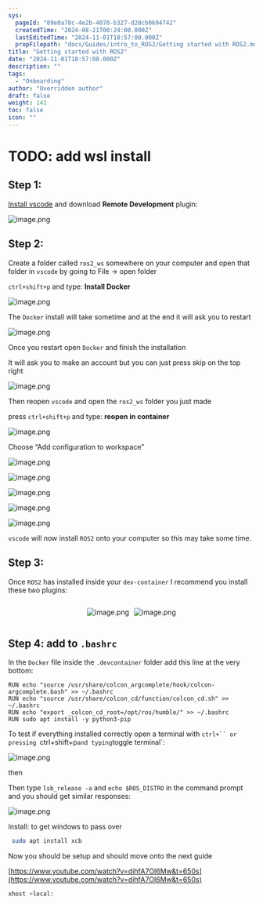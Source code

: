 ```yaml
---
sys:
  pageId: "89e0a78c-4e2b-4070-b327-d28cb0694742"
  createdTime: "2024-08-21T00:24:00.000Z"
  lastEditedTime: "2024-11-01T18:57:00.000Z"
  propFilepath: "docs/Guides/intro_to_ROS2/Getting started with ROS2.md"
title: "Getting started with ROS2"
date: "2024-11-01T18:57:00.000Z"
description: ""
tags:
  - "Onboarding"
author: "Overridden author"
draft: false
weight: 141
toc: false
icon: ""
---
```


# TODO: add wsl install

## Step 1:

[Install vscode](https://code.visualstudio.com/download) and download **Remote Development** plugin:

![image.png](https://prod-files-secure.s3.us-west-2.amazonaws.com/d518164a-d88e-44d1-a4ee-3adb3bd8bce0/efb52993-1881-4a40-b95e-6f020334f022/image.png?X-Amz-Algorithm=AWS4-HMAC-SHA256&X-Amz-Content-Sha256=UNSIGNED-PAYLOAD&X-Amz-Credential=ASIAZI2LB466VMO3P2JW%2F20250402%2Fus-west-2%2Fs3%2Faws4_request&X-Amz-Date=20250402T170736Z&X-Amz-Expires=3600&X-Amz-Security-Token=IQoJb3JpZ2luX2VjEG4aCXVzLXdlc3QtMiJGMEQCIE%2FhWwJ7mMT%2FzU5n9ZY62GK6wgij0Qx5YexKf9qDJMFoAiA%2B24SKB4cUot4lEVc5jCdCLcZbJuxTj6plQocFiek2sCqIBAjX%2F%2F%2F%2F%2F%2F%2F%2F%2F%2F8BEAAaDDYzNzQyMzE4MzgwNSIMi6cArsKb824KTR5JKtwDrej0esFMqRAKHrJT4M8AWMcLosnrXueZOxlYB4zdySXgkjqOShyNra7eEXu5IlDfvBqwdgBV0UfQaFUsNYjq1gXd%2FEDO6jXK2Hl%2FORjkX5BuH0TM5W%2Fb12eTwanIB0%2BxasB5qLJnFo9i0LdQCK%2BRBSKhgGOysltT82JU7YlKmyq0SLIhaVKxSX5HAbvp9dgHsfiLQxL3eLd66kuP1RDNno8%2FIssMseqHBcWT6dFlGWgLfntO1TBBNA1tK0u2XVT2zAHxVH%2F6%2FDJKq9M5x0xrhUQfkJp9d0vRXth3x%2FFwqCu8IMS%2FzmULdhPpeDP%2B13kJqGuGjk%2B4grHVUUEaJTVvJLxDs1KFiNPOOy%2BIxVrbIDXPHS7%2BdHLPV2EWZlnbS%2Fr7friVKj8VlFToIn4i%2Fak%2BlPWS1bjkC%2BkoWrGi1RofeG3TUS358ADFBd17jDycRdUAzyPKmbBCVF3vVSCC9ozA3pCJsvRp4NRfw8n9OGzecfTt5O6mt%2F4MxdD2u34sbjGQnoSzv2X2UXRi8%2FE5eXAhXI4aOgvWmjHkS95Ygpb5uaxNx7RXbhSB14mvt1Zk77xyvTuBm6yuYtH3s90AwKr3bpcDp0TN0qjRoraqHCdJy3GT7e9ARz3QoOLGsbwwxPq0vwY6pgFzOks5WrJxIqXXVFLtE1sbLDBqHBcXxHcS16%2BO5uaRVqlZYF%2BTOS4cmzSh8u%2BILthxFcMEtbg78zhZMvWd784QardZ%2Bt6O0h89tnNA1SVeU1GnGqhXwWWJeydyzrqEfT4JSmZ%2BP%2FN8yB%2BdDGrjSq8MWwXQ8yT2jfK%2BW%2Fql1pSOsyx4ybeGHohbTfvwGT22vsFZtrNPRz%2F4kIq%2BSDvKBKZUN9QEo%2BRC&X-Amz-Signature=509693871f6b4724481d76d50b9bbab94a74e710a777858d0906e238a6ef8a75&X-Amz-SignedHeaders=host&x-id=GetObject)

## Step 2:

Create a folder called `ros2_ws` somewhere on your computer and open that folder in `vscode` by going to File → open folder 

`ctrl+shift+p` and type: **Install Docker**

![image.png](https://prod-files-secure.s3.us-west-2.amazonaws.com/d518164a-d88e-44d1-a4ee-3adb3bd8bce0/2269dc0e-1cd5-47ff-bceb-c04ad9b2eab0/image.png?X-Amz-Algorithm=AWS4-HMAC-SHA256&X-Amz-Content-Sha256=UNSIGNED-PAYLOAD&X-Amz-Credential=ASIAZI2LB466VMO3P2JW%2F20250402%2Fus-west-2%2Fs3%2Faws4_request&X-Amz-Date=20250402T170736Z&X-Amz-Expires=3600&X-Amz-Security-Token=IQoJb3JpZ2luX2VjEG4aCXVzLXdlc3QtMiJGMEQCIE%2FhWwJ7mMT%2FzU5n9ZY62GK6wgij0Qx5YexKf9qDJMFoAiA%2B24SKB4cUot4lEVc5jCdCLcZbJuxTj6plQocFiek2sCqIBAjX%2F%2F%2F%2F%2F%2F%2F%2F%2F%2F8BEAAaDDYzNzQyMzE4MzgwNSIMi6cArsKb824KTR5JKtwDrej0esFMqRAKHrJT4M8AWMcLosnrXueZOxlYB4zdySXgkjqOShyNra7eEXu5IlDfvBqwdgBV0UfQaFUsNYjq1gXd%2FEDO6jXK2Hl%2FORjkX5BuH0TM5W%2Fb12eTwanIB0%2BxasB5qLJnFo9i0LdQCK%2BRBSKhgGOysltT82JU7YlKmyq0SLIhaVKxSX5HAbvp9dgHsfiLQxL3eLd66kuP1RDNno8%2FIssMseqHBcWT6dFlGWgLfntO1TBBNA1tK0u2XVT2zAHxVH%2F6%2FDJKq9M5x0xrhUQfkJp9d0vRXth3x%2FFwqCu8IMS%2FzmULdhPpeDP%2B13kJqGuGjk%2B4grHVUUEaJTVvJLxDs1KFiNPOOy%2BIxVrbIDXPHS7%2BdHLPV2EWZlnbS%2Fr7friVKj8VlFToIn4i%2Fak%2BlPWS1bjkC%2BkoWrGi1RofeG3TUS358ADFBd17jDycRdUAzyPKmbBCVF3vVSCC9ozA3pCJsvRp4NRfw8n9OGzecfTt5O6mt%2F4MxdD2u34sbjGQnoSzv2X2UXRi8%2FE5eXAhXI4aOgvWmjHkS95Ygpb5uaxNx7RXbhSB14mvt1Zk77xyvTuBm6yuYtH3s90AwKr3bpcDp0TN0qjRoraqHCdJy3GT7e9ARz3QoOLGsbwwxPq0vwY6pgFzOks5WrJxIqXXVFLtE1sbLDBqHBcXxHcS16%2BO5uaRVqlZYF%2BTOS4cmzSh8u%2BILthxFcMEtbg78zhZMvWd784QardZ%2Bt6O0h89tnNA1SVeU1GnGqhXwWWJeydyzrqEfT4JSmZ%2BP%2FN8yB%2BdDGrjSq8MWwXQ8yT2jfK%2BW%2Fql1pSOsyx4ybeGHohbTfvwGT22vsFZtrNPRz%2F4kIq%2BSDvKBKZUN9QEo%2BRC&X-Amz-Signature=8994dc062154c5bb44703397737405bf40a446fa40fb642e312ca98ae62d5b26&X-Amz-SignedHeaders=host&x-id=GetObject)

The `Docker` install will take sometime and at the end it will ask you to restart

![image.png](https://prod-files-secure.s3.us-west-2.amazonaws.com/d518164a-d88e-44d1-a4ee-3adb3bd8bce0/ed233f78-be33-4b1f-b89c-9c346c0e961e/image.png?X-Amz-Algorithm=AWS4-HMAC-SHA256&X-Amz-Content-Sha256=UNSIGNED-PAYLOAD&X-Amz-Credential=ASIAZI2LB466VMO3P2JW%2F20250402%2Fus-west-2%2Fs3%2Faws4_request&X-Amz-Date=20250402T170736Z&X-Amz-Expires=3600&X-Amz-Security-Token=IQoJb3JpZ2luX2VjEG4aCXVzLXdlc3QtMiJGMEQCIE%2FhWwJ7mMT%2FzU5n9ZY62GK6wgij0Qx5YexKf9qDJMFoAiA%2B24SKB4cUot4lEVc5jCdCLcZbJuxTj6plQocFiek2sCqIBAjX%2F%2F%2F%2F%2F%2F%2F%2F%2F%2F8BEAAaDDYzNzQyMzE4MzgwNSIMi6cArsKb824KTR5JKtwDrej0esFMqRAKHrJT4M8AWMcLosnrXueZOxlYB4zdySXgkjqOShyNra7eEXu5IlDfvBqwdgBV0UfQaFUsNYjq1gXd%2FEDO6jXK2Hl%2FORjkX5BuH0TM5W%2Fb12eTwanIB0%2BxasB5qLJnFo9i0LdQCK%2BRBSKhgGOysltT82JU7YlKmyq0SLIhaVKxSX5HAbvp9dgHsfiLQxL3eLd66kuP1RDNno8%2FIssMseqHBcWT6dFlGWgLfntO1TBBNA1tK0u2XVT2zAHxVH%2F6%2FDJKq9M5x0xrhUQfkJp9d0vRXth3x%2FFwqCu8IMS%2FzmULdhPpeDP%2B13kJqGuGjk%2B4grHVUUEaJTVvJLxDs1KFiNPOOy%2BIxVrbIDXPHS7%2BdHLPV2EWZlnbS%2Fr7friVKj8VlFToIn4i%2Fak%2BlPWS1bjkC%2BkoWrGi1RofeG3TUS358ADFBd17jDycRdUAzyPKmbBCVF3vVSCC9ozA3pCJsvRp4NRfw8n9OGzecfTt5O6mt%2F4MxdD2u34sbjGQnoSzv2X2UXRi8%2FE5eXAhXI4aOgvWmjHkS95Ygpb5uaxNx7RXbhSB14mvt1Zk77xyvTuBm6yuYtH3s90AwKr3bpcDp0TN0qjRoraqHCdJy3GT7e9ARz3QoOLGsbwwxPq0vwY6pgFzOks5WrJxIqXXVFLtE1sbLDBqHBcXxHcS16%2BO5uaRVqlZYF%2BTOS4cmzSh8u%2BILthxFcMEtbg78zhZMvWd784QardZ%2Bt6O0h89tnNA1SVeU1GnGqhXwWWJeydyzrqEfT4JSmZ%2BP%2FN8yB%2BdDGrjSq8MWwXQ8yT2jfK%2BW%2Fql1pSOsyx4ybeGHohbTfvwGT22vsFZtrNPRz%2F4kIq%2BSDvKBKZUN9QEo%2BRC&X-Amz-Signature=6417702462ba830f8ecde1ec5eae9dadd1d22e3f584fb74e04203c8aaea7c886&X-Amz-SignedHeaders=host&x-id=GetObject)

Once you restart open `Docker` and finish the installation

It will ask you to make an account but you can just press skip on the top right

![image.png](https://prod-files-secure.s3.us-west-2.amazonaws.com/d518164a-d88e-44d1-a4ee-3adb3bd8bce0/21010ad9-1659-4fd9-9f59-9932a09b2a3d/image.png?X-Amz-Algorithm=AWS4-HMAC-SHA256&X-Amz-Content-Sha256=UNSIGNED-PAYLOAD&X-Amz-Credential=ASIAZI2LB466VMO3P2JW%2F20250402%2Fus-west-2%2Fs3%2Faws4_request&X-Amz-Date=20250402T170736Z&X-Amz-Expires=3600&X-Amz-Security-Token=IQoJb3JpZ2luX2VjEG4aCXVzLXdlc3QtMiJGMEQCIE%2FhWwJ7mMT%2FzU5n9ZY62GK6wgij0Qx5YexKf9qDJMFoAiA%2B24SKB4cUot4lEVc5jCdCLcZbJuxTj6plQocFiek2sCqIBAjX%2F%2F%2F%2F%2F%2F%2F%2F%2F%2F8BEAAaDDYzNzQyMzE4MzgwNSIMi6cArsKb824KTR5JKtwDrej0esFMqRAKHrJT4M8AWMcLosnrXueZOxlYB4zdySXgkjqOShyNra7eEXu5IlDfvBqwdgBV0UfQaFUsNYjq1gXd%2FEDO6jXK2Hl%2FORjkX5BuH0TM5W%2Fb12eTwanIB0%2BxasB5qLJnFo9i0LdQCK%2BRBSKhgGOysltT82JU7YlKmyq0SLIhaVKxSX5HAbvp9dgHsfiLQxL3eLd66kuP1RDNno8%2FIssMseqHBcWT6dFlGWgLfntO1TBBNA1tK0u2XVT2zAHxVH%2F6%2FDJKq9M5x0xrhUQfkJp9d0vRXth3x%2FFwqCu8IMS%2FzmULdhPpeDP%2B13kJqGuGjk%2B4grHVUUEaJTVvJLxDs1KFiNPOOy%2BIxVrbIDXPHS7%2BdHLPV2EWZlnbS%2Fr7friVKj8VlFToIn4i%2Fak%2BlPWS1bjkC%2BkoWrGi1RofeG3TUS358ADFBd17jDycRdUAzyPKmbBCVF3vVSCC9ozA3pCJsvRp4NRfw8n9OGzecfTt5O6mt%2F4MxdD2u34sbjGQnoSzv2X2UXRi8%2FE5eXAhXI4aOgvWmjHkS95Ygpb5uaxNx7RXbhSB14mvt1Zk77xyvTuBm6yuYtH3s90AwKr3bpcDp0TN0qjRoraqHCdJy3GT7e9ARz3QoOLGsbwwxPq0vwY6pgFzOks5WrJxIqXXVFLtE1sbLDBqHBcXxHcS16%2BO5uaRVqlZYF%2BTOS4cmzSh8u%2BILthxFcMEtbg78zhZMvWd784QardZ%2Bt6O0h89tnNA1SVeU1GnGqhXwWWJeydyzrqEfT4JSmZ%2BP%2FN8yB%2BdDGrjSq8MWwXQ8yT2jfK%2BW%2Fql1pSOsyx4ybeGHohbTfvwGT22vsFZtrNPRz%2F4kIq%2BSDvKBKZUN9QEo%2BRC&X-Amz-Signature=2c67ce7f5a9c291e56e3c47bb9a8ef59140ca65a30d40877ec949d8752bdd43c&X-Amz-SignedHeaders=host&x-id=GetObject)

Then reopen `vscode` and open the `ros2_ws` folder you just made

press `ctrl+shift+p` and type: **reopen in container**

![image.png](https://prod-files-secure.s3.us-west-2.amazonaws.com/d518164a-d88e-44d1-a4ee-3adb3bd8bce0/4e93b8c2-41ad-488c-8095-c74205196118/image.png?X-Amz-Algorithm=AWS4-HMAC-SHA256&X-Amz-Content-Sha256=UNSIGNED-PAYLOAD&X-Amz-Credential=ASIAZI2LB466VMO3P2JW%2F20250402%2Fus-west-2%2Fs3%2Faws4_request&X-Amz-Date=20250402T170736Z&X-Amz-Expires=3600&X-Amz-Security-Token=IQoJb3JpZ2luX2VjEG4aCXVzLXdlc3QtMiJGMEQCIE%2FhWwJ7mMT%2FzU5n9ZY62GK6wgij0Qx5YexKf9qDJMFoAiA%2B24SKB4cUot4lEVc5jCdCLcZbJuxTj6plQocFiek2sCqIBAjX%2F%2F%2F%2F%2F%2F%2F%2F%2F%2F8BEAAaDDYzNzQyMzE4MzgwNSIMi6cArsKb824KTR5JKtwDrej0esFMqRAKHrJT4M8AWMcLosnrXueZOxlYB4zdySXgkjqOShyNra7eEXu5IlDfvBqwdgBV0UfQaFUsNYjq1gXd%2FEDO6jXK2Hl%2FORjkX5BuH0TM5W%2Fb12eTwanIB0%2BxasB5qLJnFo9i0LdQCK%2BRBSKhgGOysltT82JU7YlKmyq0SLIhaVKxSX5HAbvp9dgHsfiLQxL3eLd66kuP1RDNno8%2FIssMseqHBcWT6dFlGWgLfntO1TBBNA1tK0u2XVT2zAHxVH%2F6%2FDJKq9M5x0xrhUQfkJp9d0vRXth3x%2FFwqCu8IMS%2FzmULdhPpeDP%2B13kJqGuGjk%2B4grHVUUEaJTVvJLxDs1KFiNPOOy%2BIxVrbIDXPHS7%2BdHLPV2EWZlnbS%2Fr7friVKj8VlFToIn4i%2Fak%2BlPWS1bjkC%2BkoWrGi1RofeG3TUS358ADFBd17jDycRdUAzyPKmbBCVF3vVSCC9ozA3pCJsvRp4NRfw8n9OGzecfTt5O6mt%2F4MxdD2u34sbjGQnoSzv2X2UXRi8%2FE5eXAhXI4aOgvWmjHkS95Ygpb5uaxNx7RXbhSB14mvt1Zk77xyvTuBm6yuYtH3s90AwKr3bpcDp0TN0qjRoraqHCdJy3GT7e9ARz3QoOLGsbwwxPq0vwY6pgFzOks5WrJxIqXXVFLtE1sbLDBqHBcXxHcS16%2BO5uaRVqlZYF%2BTOS4cmzSh8u%2BILthxFcMEtbg78zhZMvWd784QardZ%2Bt6O0h89tnNA1SVeU1GnGqhXwWWJeydyzrqEfT4JSmZ%2BP%2FN8yB%2BdDGrjSq8MWwXQ8yT2jfK%2BW%2Fql1pSOsyx4ybeGHohbTfvwGT22vsFZtrNPRz%2F4kIq%2BSDvKBKZUN9QEo%2BRC&X-Amz-Signature=8738f60d0d5578963d910521dc6bb5153d112b3799dd4a90197d067d7f59ed15&X-Amz-SignedHeaders=host&x-id=GetObject)

Choose “Add configuration to workspace”

![image.png](https://prod-files-secure.s3.us-west-2.amazonaws.com/d518164a-d88e-44d1-a4ee-3adb3bd8bce0/9560b282-5060-4989-ba37-97e7b2c22476/image.png?X-Amz-Algorithm=AWS4-HMAC-SHA256&X-Amz-Content-Sha256=UNSIGNED-PAYLOAD&X-Amz-Credential=ASIAZI2LB466VMO3P2JW%2F20250402%2Fus-west-2%2Fs3%2Faws4_request&X-Amz-Date=20250402T170736Z&X-Amz-Expires=3600&X-Amz-Security-Token=IQoJb3JpZ2luX2VjEG4aCXVzLXdlc3QtMiJGMEQCIE%2FhWwJ7mMT%2FzU5n9ZY62GK6wgij0Qx5YexKf9qDJMFoAiA%2B24SKB4cUot4lEVc5jCdCLcZbJuxTj6plQocFiek2sCqIBAjX%2F%2F%2F%2F%2F%2F%2F%2F%2F%2F8BEAAaDDYzNzQyMzE4MzgwNSIMi6cArsKb824KTR5JKtwDrej0esFMqRAKHrJT4M8AWMcLosnrXueZOxlYB4zdySXgkjqOShyNra7eEXu5IlDfvBqwdgBV0UfQaFUsNYjq1gXd%2FEDO6jXK2Hl%2FORjkX5BuH0TM5W%2Fb12eTwanIB0%2BxasB5qLJnFo9i0LdQCK%2BRBSKhgGOysltT82JU7YlKmyq0SLIhaVKxSX5HAbvp9dgHsfiLQxL3eLd66kuP1RDNno8%2FIssMseqHBcWT6dFlGWgLfntO1TBBNA1tK0u2XVT2zAHxVH%2F6%2FDJKq9M5x0xrhUQfkJp9d0vRXth3x%2FFwqCu8IMS%2FzmULdhPpeDP%2B13kJqGuGjk%2B4grHVUUEaJTVvJLxDs1KFiNPOOy%2BIxVrbIDXPHS7%2BdHLPV2EWZlnbS%2Fr7friVKj8VlFToIn4i%2Fak%2BlPWS1bjkC%2BkoWrGi1RofeG3TUS358ADFBd17jDycRdUAzyPKmbBCVF3vVSCC9ozA3pCJsvRp4NRfw8n9OGzecfTt5O6mt%2F4MxdD2u34sbjGQnoSzv2X2UXRi8%2FE5eXAhXI4aOgvWmjHkS95Ygpb5uaxNx7RXbhSB14mvt1Zk77xyvTuBm6yuYtH3s90AwKr3bpcDp0TN0qjRoraqHCdJy3GT7e9ARz3QoOLGsbwwxPq0vwY6pgFzOks5WrJxIqXXVFLtE1sbLDBqHBcXxHcS16%2BO5uaRVqlZYF%2BTOS4cmzSh8u%2BILthxFcMEtbg78zhZMvWd784QardZ%2Bt6O0h89tnNA1SVeU1GnGqhXwWWJeydyzrqEfT4JSmZ%2BP%2FN8yB%2BdDGrjSq8MWwXQ8yT2jfK%2BW%2Fql1pSOsyx4ybeGHohbTfvwGT22vsFZtrNPRz%2F4kIq%2BSDvKBKZUN9QEo%2BRC&X-Amz-Signature=d7e53ea5b4aa3c21ef7d3dc3ecbdca3b577e2c5c621ea066e5f0e58fe00d5523&X-Amz-SignedHeaders=host&x-id=GetObject)

![image.png](https://prod-files-secure.s3.us-west-2.amazonaws.com/d518164a-d88e-44d1-a4ee-3adb3bd8bce0/2ee63f81-886b-48e8-a553-dc6e5eac99e4/image.png?X-Amz-Algorithm=AWS4-HMAC-SHA256&X-Amz-Content-Sha256=UNSIGNED-PAYLOAD&X-Amz-Credential=ASIAZI2LB466VMO3P2JW%2F20250402%2Fus-west-2%2Fs3%2Faws4_request&X-Amz-Date=20250402T170736Z&X-Amz-Expires=3600&X-Amz-Security-Token=IQoJb3JpZ2luX2VjEG4aCXVzLXdlc3QtMiJGMEQCIE%2FhWwJ7mMT%2FzU5n9ZY62GK6wgij0Qx5YexKf9qDJMFoAiA%2B24SKB4cUot4lEVc5jCdCLcZbJuxTj6plQocFiek2sCqIBAjX%2F%2F%2F%2F%2F%2F%2F%2F%2F%2F8BEAAaDDYzNzQyMzE4MzgwNSIMi6cArsKb824KTR5JKtwDrej0esFMqRAKHrJT4M8AWMcLosnrXueZOxlYB4zdySXgkjqOShyNra7eEXu5IlDfvBqwdgBV0UfQaFUsNYjq1gXd%2FEDO6jXK2Hl%2FORjkX5BuH0TM5W%2Fb12eTwanIB0%2BxasB5qLJnFo9i0LdQCK%2BRBSKhgGOysltT82JU7YlKmyq0SLIhaVKxSX5HAbvp9dgHsfiLQxL3eLd66kuP1RDNno8%2FIssMseqHBcWT6dFlGWgLfntO1TBBNA1tK0u2XVT2zAHxVH%2F6%2FDJKq9M5x0xrhUQfkJp9d0vRXth3x%2FFwqCu8IMS%2FzmULdhPpeDP%2B13kJqGuGjk%2B4grHVUUEaJTVvJLxDs1KFiNPOOy%2BIxVrbIDXPHS7%2BdHLPV2EWZlnbS%2Fr7friVKj8VlFToIn4i%2Fak%2BlPWS1bjkC%2BkoWrGi1RofeG3TUS358ADFBd17jDycRdUAzyPKmbBCVF3vVSCC9ozA3pCJsvRp4NRfw8n9OGzecfTt5O6mt%2F4MxdD2u34sbjGQnoSzv2X2UXRi8%2FE5eXAhXI4aOgvWmjHkS95Ygpb5uaxNx7RXbhSB14mvt1Zk77xyvTuBm6yuYtH3s90AwKr3bpcDp0TN0qjRoraqHCdJy3GT7e9ARz3QoOLGsbwwxPq0vwY6pgFzOks5WrJxIqXXVFLtE1sbLDBqHBcXxHcS16%2BO5uaRVqlZYF%2BTOS4cmzSh8u%2BILthxFcMEtbg78zhZMvWd784QardZ%2Bt6O0h89tnNA1SVeU1GnGqhXwWWJeydyzrqEfT4JSmZ%2BP%2FN8yB%2BdDGrjSq8MWwXQ8yT2jfK%2BW%2Fql1pSOsyx4ybeGHohbTfvwGT22vsFZtrNPRz%2F4kIq%2BSDvKBKZUN9QEo%2BRC&X-Amz-Signature=75c6f0e28305ff6bce1d221d1aa9a5bdd3e3195bae1f0e7388617b6c57bab76a&X-Amz-SignedHeaders=host&x-id=GetObject)

![image.png](https://prod-files-secure.s3.us-west-2.amazonaws.com/d518164a-d88e-44d1-a4ee-3adb3bd8bce0/ae1580b2-b048-407e-aed9-b584224a7a04/image.png?X-Amz-Algorithm=AWS4-HMAC-SHA256&X-Amz-Content-Sha256=UNSIGNED-PAYLOAD&X-Amz-Credential=ASIAZI2LB466VMO3P2JW%2F20250402%2Fus-west-2%2Fs3%2Faws4_request&X-Amz-Date=20250402T170736Z&X-Amz-Expires=3600&X-Amz-Security-Token=IQoJb3JpZ2luX2VjEG4aCXVzLXdlc3QtMiJGMEQCIE%2FhWwJ7mMT%2FzU5n9ZY62GK6wgij0Qx5YexKf9qDJMFoAiA%2B24SKB4cUot4lEVc5jCdCLcZbJuxTj6plQocFiek2sCqIBAjX%2F%2F%2F%2F%2F%2F%2F%2F%2F%2F8BEAAaDDYzNzQyMzE4MzgwNSIMi6cArsKb824KTR5JKtwDrej0esFMqRAKHrJT4M8AWMcLosnrXueZOxlYB4zdySXgkjqOShyNra7eEXu5IlDfvBqwdgBV0UfQaFUsNYjq1gXd%2FEDO6jXK2Hl%2FORjkX5BuH0TM5W%2Fb12eTwanIB0%2BxasB5qLJnFo9i0LdQCK%2BRBSKhgGOysltT82JU7YlKmyq0SLIhaVKxSX5HAbvp9dgHsfiLQxL3eLd66kuP1RDNno8%2FIssMseqHBcWT6dFlGWgLfntO1TBBNA1tK0u2XVT2zAHxVH%2F6%2FDJKq9M5x0xrhUQfkJp9d0vRXth3x%2FFwqCu8IMS%2FzmULdhPpeDP%2B13kJqGuGjk%2B4grHVUUEaJTVvJLxDs1KFiNPOOy%2BIxVrbIDXPHS7%2BdHLPV2EWZlnbS%2Fr7friVKj8VlFToIn4i%2Fak%2BlPWS1bjkC%2BkoWrGi1RofeG3TUS358ADFBd17jDycRdUAzyPKmbBCVF3vVSCC9ozA3pCJsvRp4NRfw8n9OGzecfTt5O6mt%2F4MxdD2u34sbjGQnoSzv2X2UXRi8%2FE5eXAhXI4aOgvWmjHkS95Ygpb5uaxNx7RXbhSB14mvt1Zk77xyvTuBm6yuYtH3s90AwKr3bpcDp0TN0qjRoraqHCdJy3GT7e9ARz3QoOLGsbwwxPq0vwY6pgFzOks5WrJxIqXXVFLtE1sbLDBqHBcXxHcS16%2BO5uaRVqlZYF%2BTOS4cmzSh8u%2BILthxFcMEtbg78zhZMvWd784QardZ%2Bt6O0h89tnNA1SVeU1GnGqhXwWWJeydyzrqEfT4JSmZ%2BP%2FN8yB%2BdDGrjSq8MWwXQ8yT2jfK%2BW%2Fql1pSOsyx4ybeGHohbTfvwGT22vsFZtrNPRz%2F4kIq%2BSDvKBKZUN9QEo%2BRC&X-Amz-Signature=5bce6dfc37c290fc06ede35d7e8e925174a04310b7533dcadbca5ab5776c74a4&X-Amz-SignedHeaders=host&x-id=GetObject)

![image.png](https://prod-files-secure.s3.us-west-2.amazonaws.com/d518164a-d88e-44d1-a4ee-3adb3bd8bce0/53255b28-f75e-430f-b9e3-c0ac8577e42b/image.png?X-Amz-Algorithm=AWS4-HMAC-SHA256&X-Amz-Content-Sha256=UNSIGNED-PAYLOAD&X-Amz-Credential=ASIAZI2LB466VMO3P2JW%2F20250402%2Fus-west-2%2Fs3%2Faws4_request&X-Amz-Date=20250402T170736Z&X-Amz-Expires=3600&X-Amz-Security-Token=IQoJb3JpZ2luX2VjEG4aCXVzLXdlc3QtMiJGMEQCIE%2FhWwJ7mMT%2FzU5n9ZY62GK6wgij0Qx5YexKf9qDJMFoAiA%2B24SKB4cUot4lEVc5jCdCLcZbJuxTj6plQocFiek2sCqIBAjX%2F%2F%2F%2F%2F%2F%2F%2F%2F%2F8BEAAaDDYzNzQyMzE4MzgwNSIMi6cArsKb824KTR5JKtwDrej0esFMqRAKHrJT4M8AWMcLosnrXueZOxlYB4zdySXgkjqOShyNra7eEXu5IlDfvBqwdgBV0UfQaFUsNYjq1gXd%2FEDO6jXK2Hl%2FORjkX5BuH0TM5W%2Fb12eTwanIB0%2BxasB5qLJnFo9i0LdQCK%2BRBSKhgGOysltT82JU7YlKmyq0SLIhaVKxSX5HAbvp9dgHsfiLQxL3eLd66kuP1RDNno8%2FIssMseqHBcWT6dFlGWgLfntO1TBBNA1tK0u2XVT2zAHxVH%2F6%2FDJKq9M5x0xrhUQfkJp9d0vRXth3x%2FFwqCu8IMS%2FzmULdhPpeDP%2B13kJqGuGjk%2B4grHVUUEaJTVvJLxDs1KFiNPOOy%2BIxVrbIDXPHS7%2BdHLPV2EWZlnbS%2Fr7friVKj8VlFToIn4i%2Fak%2BlPWS1bjkC%2BkoWrGi1RofeG3TUS358ADFBd17jDycRdUAzyPKmbBCVF3vVSCC9ozA3pCJsvRp4NRfw8n9OGzecfTt5O6mt%2F4MxdD2u34sbjGQnoSzv2X2UXRi8%2FE5eXAhXI4aOgvWmjHkS95Ygpb5uaxNx7RXbhSB14mvt1Zk77xyvTuBm6yuYtH3s90AwKr3bpcDp0TN0qjRoraqHCdJy3GT7e9ARz3QoOLGsbwwxPq0vwY6pgFzOks5WrJxIqXXVFLtE1sbLDBqHBcXxHcS16%2BO5uaRVqlZYF%2BTOS4cmzSh8u%2BILthxFcMEtbg78zhZMvWd784QardZ%2Bt6O0h89tnNA1SVeU1GnGqhXwWWJeydyzrqEfT4JSmZ%2BP%2FN8yB%2BdDGrjSq8MWwXQ8yT2jfK%2BW%2Fql1pSOsyx4ybeGHohbTfvwGT22vsFZtrNPRz%2F4kIq%2BSDvKBKZUN9QEo%2BRC&X-Amz-Signature=05c807124f4f8f317d2451af9480092195dcdb345b0b167697d9d2133ab5a8ac&X-Amz-SignedHeaders=host&x-id=GetObject)

![image.png](https://prod-files-secure.s3.us-west-2.amazonaws.com/d518164a-d88e-44d1-a4ee-3adb3bd8bce0/7c562767-5af9-4ffb-97d1-327bcdf4ee00/image.png?X-Amz-Algorithm=AWS4-HMAC-SHA256&X-Amz-Content-Sha256=UNSIGNED-PAYLOAD&X-Amz-Credential=ASIAZI2LB466VMO3P2JW%2F20250402%2Fus-west-2%2Fs3%2Faws4_request&X-Amz-Date=20250402T170736Z&X-Amz-Expires=3600&X-Amz-Security-Token=IQoJb3JpZ2luX2VjEG4aCXVzLXdlc3QtMiJGMEQCIE%2FhWwJ7mMT%2FzU5n9ZY62GK6wgij0Qx5YexKf9qDJMFoAiA%2B24SKB4cUot4lEVc5jCdCLcZbJuxTj6plQocFiek2sCqIBAjX%2F%2F%2F%2F%2F%2F%2F%2F%2F%2F8BEAAaDDYzNzQyMzE4MzgwNSIMi6cArsKb824KTR5JKtwDrej0esFMqRAKHrJT4M8AWMcLosnrXueZOxlYB4zdySXgkjqOShyNra7eEXu5IlDfvBqwdgBV0UfQaFUsNYjq1gXd%2FEDO6jXK2Hl%2FORjkX5BuH0TM5W%2Fb12eTwanIB0%2BxasB5qLJnFo9i0LdQCK%2BRBSKhgGOysltT82JU7YlKmyq0SLIhaVKxSX5HAbvp9dgHsfiLQxL3eLd66kuP1RDNno8%2FIssMseqHBcWT6dFlGWgLfntO1TBBNA1tK0u2XVT2zAHxVH%2F6%2FDJKq9M5x0xrhUQfkJp9d0vRXth3x%2FFwqCu8IMS%2FzmULdhPpeDP%2B13kJqGuGjk%2B4grHVUUEaJTVvJLxDs1KFiNPOOy%2BIxVrbIDXPHS7%2BdHLPV2EWZlnbS%2Fr7friVKj8VlFToIn4i%2Fak%2BlPWS1bjkC%2BkoWrGi1RofeG3TUS358ADFBd17jDycRdUAzyPKmbBCVF3vVSCC9ozA3pCJsvRp4NRfw8n9OGzecfTt5O6mt%2F4MxdD2u34sbjGQnoSzv2X2UXRi8%2FE5eXAhXI4aOgvWmjHkS95Ygpb5uaxNx7RXbhSB14mvt1Zk77xyvTuBm6yuYtH3s90AwKr3bpcDp0TN0qjRoraqHCdJy3GT7e9ARz3QoOLGsbwwxPq0vwY6pgFzOks5WrJxIqXXVFLtE1sbLDBqHBcXxHcS16%2BO5uaRVqlZYF%2BTOS4cmzSh8u%2BILthxFcMEtbg78zhZMvWd784QardZ%2Bt6O0h89tnNA1SVeU1GnGqhXwWWJeydyzrqEfT4JSmZ%2BP%2FN8yB%2BdDGrjSq8MWwXQ8yT2jfK%2BW%2Fql1pSOsyx4ybeGHohbTfvwGT22vsFZtrNPRz%2F4kIq%2BSDvKBKZUN9QEo%2BRC&X-Amz-Signature=48e356a69a58aa5afa5f75fdb98e60d45d5d5b0491fd4b311eea9aea944e3ef8&X-Amz-SignedHeaders=host&x-id=GetObject)

`vscode` will now install `ROS2` onto your computer so this may take some time.

## Step 3:

Once `ROS2` has installed inside your `dev-container` I recommend you install these two plugins:

<div style="display: flex;flex-direction: row; column-gap:10px; max-width: 630px;justify-content: center;">
<div>

![image.png](https://prod-files-secure.s3.us-west-2.amazonaws.com/d518164a-d88e-44d1-a4ee-3adb3bd8bce0/3fc3d550-5a54-4ba1-ba6b-faa01cdb7369/image.png?X-Amz-Algorithm=AWS4-HMAC-SHA256&X-Amz-Content-Sha256=UNSIGNED-PAYLOAD&X-Amz-Credential=ASIAZI2LB466U5WGBP4R%2F20250402%2Fus-west-2%2Fs3%2Faws4_request&X-Amz-Date=20250402T170738Z&X-Amz-Expires=3600&X-Amz-Security-Token=IQoJb3JpZ2luX2VjEG4aCXVzLXdlc3QtMiJHMEUCIApIR9tF47aLks4tn1uYeXd9ns%2BgwRnLOZzrN8yPfrMHAiEAkalr0T88xY5RX5INx%2FmY8VCe1yKND5uWdztzQ4nM0qAqiAQI1%2F%2F%2F%2F%2F%2F%2F%2F%2F%2F%2FARAAGgw2Mzc0MjMxODM4MDUiDLCStHWCWtSxt1nACyrcA9z%2FKQjvL%2BCTssZanZL%2F0tWSol5I9WgYraWKYY00O9PoByXZDr4ybSOe6y5gl5WhdcvWU27e3H5CJJIEtoUsM3jSlge80LDxm0%2FARodJv%2B4xYUnrMuUSPhZ5hclPbIBO2KJdbYMeY3qmUGEcnyYUNldE8aG37Mt7FCtrKAR3Ib%2FzTOD%2F9U%2BuwtMQJ2uKMGOK4pUM6xYTjyF6x4uNvL4Vk6JskJuowRxxZBHIwTkFJ6DWVvm1vBmqHZA3nyXrYzm7yXPgh17GxDJ%2B%2BoydDam9cR4uqKMP5GnNLRsyVHriI1gVaRVaaOK4mNUhl6Z%2BebI7JAXaU77TGtgFpUvdYlK1dCDHLG%2BXSAgSGEP67dlKq4goLvyab7G1FcglU%2BxPZ4kNBVbQpo%2Bm6fey%2FauSsYvlrx5C3z9aU0XcSi6bbEjUniuohtvHU2ASmCoLAurhvL6cHntqJzBCKLZkmkWFQpWtSs7xtuLqB%2F28PcG6XLd4QUBrvoIZkmHBU%2B%2Ft9JnsBRB%2Bink4Of6h1hLDJ5yhJs2PvcjzqOOWQWP%2B46ufNDcPSS%2BISGUW18TstDhPgVzAlSYRjRPkPdQ3L4wfwXC09fm8MFqdlwwO2TAIpk79knwyOzbfaB0VZceaTgPtn5jfMMH6tL8GOqUBNHfGUS22%2BPwWHqo83Ny%2FyzP8US%2BlXtDoJRpuRfHUKsazo6sqPZlAYvjKKfl4KK2dOa9UL7%2B1AY0hab1AFstj%2Fu9BsbxbKAJSM%2BJF7O8QyWnoQYD8dycYO2mzWBkMHm53rAjJQX3AsxR86bLhBZkpXGskK%2F%2F5mJBMps8kQCOA%2Bl8mXiMSTnDGmQ2mwL8zwjnEirjjX%2FykyWd5dy1QrDt0kvS7%2Fr5Z&X-Amz-Signature=87c82e25329913f8b980085e688b8ff945e6d8a1e50327849b343865606bc7ab&X-Amz-SignedHeaders=host&x-id=GetObject)

</div>
<div>

![image.png](https://prod-files-secure.s3.us-west-2.amazonaws.com/d518164a-d88e-44d1-a4ee-3adb3bd8bce0/d994cc66-13c2-4093-a5a3-f84cf4601a82/image.png?X-Amz-Algorithm=AWS4-HMAC-SHA256&X-Amz-Content-Sha256=UNSIGNED-PAYLOAD&X-Amz-Credential=ASIAZI2LB466WVF7HMFC%2F20250402%2Fus-west-2%2Fs3%2Faws4_request&X-Amz-Date=20250402T170739Z&X-Amz-Expires=3600&X-Amz-Security-Token=IQoJb3JpZ2luX2VjEG4aCXVzLXdlc3QtMiJHMEUCIG00GRr3hTlacHkrY6X4x4iCpvGOa3oFW3Br%2BAw8k5u7AiEA83vk0VYNKiVBYj0QGBeaNjfKzYjj53%2F5nCTnzhBBgaoqiAQI1%2F%2F%2F%2F%2F%2F%2F%2F%2F%2F%2FARAAGgw2Mzc0MjMxODM4MDUiDIfkD5VoX6vLJTpCmSrcAwqgfEZtxuu1mPOHgjecZ6nQi4GFzssdddakULvBPUOlJFM4eN%2BdY3alaklXP3SSdl5S5mksCbTPQ1ihp8GAAxHUxeFMVIR9Y9dwGxYXvvPaqcnk7%2F3b5fz4sdreMWRJR3jxBlM8dw%2BxSx98xVItEQaLUvl9i60vagsL%2F%2FzvNDxz8L6mWAcC4P7nBZPHa75hPKWzaYwIom6SF%2BivHdkKdHWrXnw%2Bv31CPMffio49LBLg2%2BQ02%2FTN1SeERhn5ePU9eXXv8BdTgt21xDTHDYUUjL0rUxN8O61WpL908huw6SJuwOxKgui1vKtQTXrzlBNZvzHU9sk0UZBlAPFE3TKZ8zeu5Frr82KOlejwAFthIRBfGJ%2FFMAkeKbz7crNaronXwtHbTzlcp5ERR9TPCzg40u27ihccy%2FNf9R%2FyM7BGviGKXRQ4F2rs%2FslO4whv%2FRRjAO2jYBR1Gm9AWplV%2BJFX5%2BSyc78rSOJTAF6WYtWJqxTm1UMtiOjbOhTYwqbFxHEcSmjYS6y5D95Goa7GzTlW4AN09o2zTGljsrZaDoj6ayckE6vnTQoW3rIjYniS5cXA3HZvf3UwE%2FjdIz%2FrGE91KEeiPTAafpqZxtPdnYOVz%2F40Clu46Ah60JP%2B84cAMKf7tL8GOqUBEtFASw6wm2F6678phcQHDBWAXL4ytWJDrzk9mj%2BzkHWhaa6Y3L%2B%2BYYwEHyh4KvIfeeNXTSdPTyotfSuimTmxf1Y7i5a7UXAhqCc2It9oINsIxRg0GTG9q%2FQ8zfkV1UfSuQBNcNmHootXKXpcPC4gSX%2BycbCpynS7BzWgkeZPzg0p8mXk0SjoGuDMKwRE6YHW6MDKskf8%2FRSqiDLsGuAkwwDrjcls&X-Amz-Signature=e04ad25d627ff01da58a8563684782ef228466f59c74e2f4cf7ab9fe612db354&X-Amz-SignedHeaders=host&x-id=GetObject)

</div>
</div>

## Step 4: add to `.bashrc`

In the `Docker` file inside the `.devcontainer` folder add this line at the very bottom: 

```docker
RUN echo "source /usr/share/colcon_argcomplete/hook/colcon-argcomplete.bash" >> ~/.bashrc
RUN echo "source /usr/share/colcon_cd/function/colcon_cd.sh" >> ~/.bashrc
RUN echo "export _colcon_cd_root=/opt/ros/humble/" >> ~/.bashrc
RUN sudo apt install -y python3-pip 
```

To test if everything installed correctly open a terminal with `ctrl+`` or pressing `ctrl+shift+p` and typing `toggle terminal`:

![image.png](https://prod-files-secure.s3.us-west-2.amazonaws.com/d518164a-d88e-44d1-a4ee-3adb3bd8bce0/6a4943d8-b04e-4c02-9a58-775f3384d1a5/image.png?X-Amz-Algorithm=AWS4-HMAC-SHA256&X-Amz-Content-Sha256=UNSIGNED-PAYLOAD&X-Amz-Credential=ASIAZI2LB466VMO3P2JW%2F20250402%2Fus-west-2%2Fs3%2Faws4_request&X-Amz-Date=20250402T170736Z&X-Amz-Expires=3600&X-Amz-Security-Token=IQoJb3JpZ2luX2VjEG4aCXVzLXdlc3QtMiJGMEQCIE%2FhWwJ7mMT%2FzU5n9ZY62GK6wgij0Qx5YexKf9qDJMFoAiA%2B24SKB4cUot4lEVc5jCdCLcZbJuxTj6plQocFiek2sCqIBAjX%2F%2F%2F%2F%2F%2F%2F%2F%2F%2F8BEAAaDDYzNzQyMzE4MzgwNSIMi6cArsKb824KTR5JKtwDrej0esFMqRAKHrJT4M8AWMcLosnrXueZOxlYB4zdySXgkjqOShyNra7eEXu5IlDfvBqwdgBV0UfQaFUsNYjq1gXd%2FEDO6jXK2Hl%2FORjkX5BuH0TM5W%2Fb12eTwanIB0%2BxasB5qLJnFo9i0LdQCK%2BRBSKhgGOysltT82JU7YlKmyq0SLIhaVKxSX5HAbvp9dgHsfiLQxL3eLd66kuP1RDNno8%2FIssMseqHBcWT6dFlGWgLfntO1TBBNA1tK0u2XVT2zAHxVH%2F6%2FDJKq9M5x0xrhUQfkJp9d0vRXth3x%2FFwqCu8IMS%2FzmULdhPpeDP%2B13kJqGuGjk%2B4grHVUUEaJTVvJLxDs1KFiNPOOy%2BIxVrbIDXPHS7%2BdHLPV2EWZlnbS%2Fr7friVKj8VlFToIn4i%2Fak%2BlPWS1bjkC%2BkoWrGi1RofeG3TUS358ADFBd17jDycRdUAzyPKmbBCVF3vVSCC9ozA3pCJsvRp4NRfw8n9OGzecfTt5O6mt%2F4MxdD2u34sbjGQnoSzv2X2UXRi8%2FE5eXAhXI4aOgvWmjHkS95Ygpb5uaxNx7RXbhSB14mvt1Zk77xyvTuBm6yuYtH3s90AwKr3bpcDp0TN0qjRoraqHCdJy3GT7e9ARz3QoOLGsbwwxPq0vwY6pgFzOks5WrJxIqXXVFLtE1sbLDBqHBcXxHcS16%2BO5uaRVqlZYF%2BTOS4cmzSh8u%2BILthxFcMEtbg78zhZMvWd784QardZ%2Bt6O0h89tnNA1SVeU1GnGqhXwWWJeydyzrqEfT4JSmZ%2BP%2FN8yB%2BdDGrjSq8MWwXQ8yT2jfK%2BW%2Fql1pSOsyx4ybeGHohbTfvwGT22vsFZtrNPRz%2F4kIq%2BSDvKBKZUN9QEo%2BRC&X-Amz-Signature=509e9130ec04b579ebac1ef84fe725f6f2bee3037312682ec532cb5532b61b7c&X-Amz-SignedHeaders=host&x-id=GetObject)

then 

Then type `lsb_release -a` and `echo $ROS_DISTRO` in the command prompt and you should get similar responses:

![image.png](https://prod-files-secure.s3.us-west-2.amazonaws.com/d518164a-d88e-44d1-a4ee-3adb3bd8bce0/3e635dec-a805-4e85-8b9e-d000e5b71a4e/image.png?X-Amz-Algorithm=AWS4-HMAC-SHA256&X-Amz-Content-Sha256=UNSIGNED-PAYLOAD&X-Amz-Credential=ASIAZI2LB466VMO3P2JW%2F20250402%2Fus-west-2%2Fs3%2Faws4_request&X-Amz-Date=20250402T170736Z&X-Amz-Expires=3600&X-Amz-Security-Token=IQoJb3JpZ2luX2VjEG4aCXVzLXdlc3QtMiJGMEQCIE%2FhWwJ7mMT%2FzU5n9ZY62GK6wgij0Qx5YexKf9qDJMFoAiA%2B24SKB4cUot4lEVc5jCdCLcZbJuxTj6plQocFiek2sCqIBAjX%2F%2F%2F%2F%2F%2F%2F%2F%2F%2F8BEAAaDDYzNzQyMzE4MzgwNSIMi6cArsKb824KTR5JKtwDrej0esFMqRAKHrJT4M8AWMcLosnrXueZOxlYB4zdySXgkjqOShyNra7eEXu5IlDfvBqwdgBV0UfQaFUsNYjq1gXd%2FEDO6jXK2Hl%2FORjkX5BuH0TM5W%2Fb12eTwanIB0%2BxasB5qLJnFo9i0LdQCK%2BRBSKhgGOysltT82JU7YlKmyq0SLIhaVKxSX5HAbvp9dgHsfiLQxL3eLd66kuP1RDNno8%2FIssMseqHBcWT6dFlGWgLfntO1TBBNA1tK0u2XVT2zAHxVH%2F6%2FDJKq9M5x0xrhUQfkJp9d0vRXth3x%2FFwqCu8IMS%2FzmULdhPpeDP%2B13kJqGuGjk%2B4grHVUUEaJTVvJLxDs1KFiNPOOy%2BIxVrbIDXPHS7%2BdHLPV2EWZlnbS%2Fr7friVKj8VlFToIn4i%2Fak%2BlPWS1bjkC%2BkoWrGi1RofeG3TUS358ADFBd17jDycRdUAzyPKmbBCVF3vVSCC9ozA3pCJsvRp4NRfw8n9OGzecfTt5O6mt%2F4MxdD2u34sbjGQnoSzv2X2UXRi8%2FE5eXAhXI4aOgvWmjHkS95Ygpb5uaxNx7RXbhSB14mvt1Zk77xyvTuBm6yuYtH3s90AwKr3bpcDp0TN0qjRoraqHCdJy3GT7e9ARz3QoOLGsbwwxPq0vwY6pgFzOks5WrJxIqXXVFLtE1sbLDBqHBcXxHcS16%2BO5uaRVqlZYF%2BTOS4cmzSh8u%2BILthxFcMEtbg78zhZMvWd784QardZ%2Bt6O0h89tnNA1SVeU1GnGqhXwWWJeydyzrqEfT4JSmZ%2BP%2FN8yB%2BdDGrjSq8MWwXQ8yT2jfK%2BW%2Fql1pSOsyx4ybeGHohbTfvwGT22vsFZtrNPRz%2F4kIq%2BSDvKBKZUN9QEo%2BRC&X-Amz-Signature=10dfeec7289fcb58dee6b9a5070f62d2e8c8ee0ef6fd5b297909c03ae4d691b6&X-Amz-SignedHeaders=host&x-id=GetObject)

Install:  to get windows to pass over

```bash
 sudo apt install xcb
```

Now you should be setup and should move onto the next guide 

[https://www.youtube.com/watch?v=dihfA7Ol6Mw&t=650s](https://www.youtube.com/watch?v=dihfA7Ol6Mw&t=650s)

```python
xhost +local:
```
